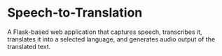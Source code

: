 # Speech-to-Translation
A Flask-based web application that captures speech, transcribes it, translates it into a selected language, and generates audio output of the translated text.
